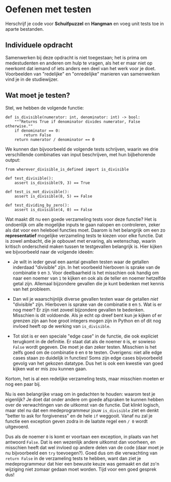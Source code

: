 # Oefenen met testen

Herschrijf je code voor **Schuifpuzzel** en **Hangman** en voeg unit tests toe in aparte bestanden.

## Individuele opdracht

Samenwerken bij deze opdracht is niet toegestaan; het is prima om medestudenten en anderen om hulp te vragen, als het er maar niet op neerkomt dat iemand of iets anders een deel van het werk voor je doet. Voorbeelden van "redelijke" en "onredelijke" manieren van samenwerken vind je in de studiewijzer.

## Wat moet je testen?

Stel, we hebben de volgende functie:

    def is_divisible(numerator: int, denominator: int) -> bool:
        """Returns True if denominator divides numerator, False otherwise.""
        if denominator == 0:
            return False
        return numerator / denominator == 0

We kunnen dan bijvoorbeeld de volgende tests schrijven, waarin we drie verschillende combinaties van input beschrijven, met hun bijbehorende output:

    from wherever_divisible_is_defined import is_divisible

    def test_divisible():
        assert is_divisible(9, 3) == True

    def test_is_not_divisible():
        assert is_divisible(8, 5) == False

    def test_dividing_by_zero():
        assert is_divisible(4, 0) == False

Wat maakt dit nu een goede verzameling tests voor deze functie? Het is ondoenlijk om alle mogelijke inputs te gaan nalopen en controleren, zeker als dat voor een heleboel functies moet. Daarom is het belangrijk om een zo **representatief** mogelijke verzameling tests te kiezen voor elke functie. Dat is zowel ambacht, die je opbouwt met ervaring, als wetenschap, waarin kritisch onderscheid maken tussen te testgevallen belangrijk is. Hier kijken we bijvoorbeeld naar de volgende ideeën:

- Je wilt in ieder geval een aantal gevallen testen waar de getallen inderdaad "divisible" zijn. In het voorbeeld hierboven is sprake van de combinatie `9` en `3`. Voor deelbaarheid is het misschien ook handig om naar een noemer van `1` te kijken en ook als de teller en noemer hetzelfde getal zijn. Allemaal bijzondere gevallen die je kunt bedenken met kennis van het probleem.

- Dan wil je waarschijnlijk diverse gevallen testen waar de getallen *niet* "divisible" zijn. Hierboven is sprake van de combinatie `8` en `5`. Wat is er nog meer? Er zijn niet zoveel bijzondere gevallen te bedenken. Misschien is dit voldoende. Als je echt op dreef bent kun je kijken of er grenzen zijn aan hoe groot integers mogen zijn in Python en of dit nog invloed heeft op de werking van `is_divisible`.

- Tot slot is er een speciale "edge case" in de functie, die ook expliciet terugkomt in de definitie. Er staat dat als de noemer `0` is, er sowieso `False` wordt gegeven. Die moet je dan zeker testen. Misschien is het zelfs goed om de combinatie `0` en `0` te testen. Overigens: niet alle edge cases staan zo duidelijk in functies! Soms zijn edge cases bijvoorbeeld gevolg van het gekozen datatype. Dus het is ook een kwestie van goed kijken wat er mis zou kunnen gaan.

Kortom, het is al een redelijke verzameling tests, maar misschien moeten er nog een paar bij.

Nu is een belangrijke vraag om in gedachten te houden: waarom test je eigenlijk? Je doet dat onder andere om goede afspraken te kunnen hebben over de verwachtingen van de uitkomst van de functie. Dat klinkt logisch, maar stel nu dat een medeprogrammeur jouw `is_divisible` ziet en denkt "better to ask for forgiveness" en de hele `if` weggooit. Vanaf nu zal je functie een exception geven zodra in de laatste regel een `/ 0` wordt uitgevoerd.

Dus als de noemer `0` is komt er voortaan een exception, in plaats van het antwoord `False`. Dat is een wezenlijk andere uitkomst dan voorheen, en misschien heeft dat wel invloed op andere delen van de code (daar moet je nu bijvoorbeeld een `try` toevoegen?). Goed dus om die verwachting van `return False` in de verzameling tests te hebben, want dan ziet je medeprogrammeur dat hier een bewuste keuze was gemaakt en dat zo'n wijziging niet zomaar gedaan moet worden. Tijd voor een goed gesprek dus!




<!--
As you are about to find out, testing code with side effects is quite a bit more difficult and messy than the above. This is why it is good practice to separate things like prompts for input and prints for output to small separate functions. That way you can more easily test all your other code using short and simple tests like the above.

That said, you cannot always avoid IO (input-output). Below you will find how you can still test your functions even if they do contain IO side effects.
 -->

<!--### Testing with print statements (stdout)

What if a function is built around side effects? For instance, a function that prints output instead of returning a value. Something like the following:

    def is_divisible(numerator: int, denumerator: int) -> bool:
        """Tells the user whether denumerator divides the numerator.""
        if denumerator == 0 or int / denumerator != 0:
            print(f"{denumerator} does not divide {numerator}!")
        else:
            print(f"{denumerator} divides {numerator}!")

In this case we need our testing code to be able read from stdout. That is the output stream that Python's `print()` dumps its output to. `mypy` manages this with a special fixture called `capsys`. You can find the official docs [here](https://docs.pytest.org/en/7.1.x/how-to/capture-stdout-stderr.html#accessing-captured-output-from-a-test-function). This is how you could use `capsys` to test the function `is_divisible` above:

    def test_myoutput(capsys):
        # execute the function is_divisible
        is_divisible(9, 3)

        # have capsys read from stdout (and stderr)
        captured = capsys.readouterr()

        # assert that exactly "9 divides 3!\n" was printed
        assert captured.out == "9 divides 3!\n"

> Note that you do not have to check for exact output. Python comes with a bunch of useful string functions that allow for rough comparisons. For instance, maybe you are satisfied with just the word "divides" being printed. You could test for this with `assert "divides" in captured.out`. Or perhaps you do not want to check with capitalization like so: `assert captured.out.lower() == "9 divides 3!\n"`. Or maybe it is fine that a newline is omitted? `assert captured.out.strip() == "9 divides 3!"`


### Testing with user input (stdin)

In Python you can prompt a user for input with the function `input`. This function will wait until the user has typed something and hit Enter. Underneath the hood `input` reads its input from another stream called `stdin`. `input` waits until it can read anything from `stdin`.

This waiting behavior of `input` is almost always unwanted in an automated testing environment. After all nobody wants their tests to hang indefinitely. That is why the creators of `pytest` disable the `input` function by default. This is what you'll see if you run tests while the code contains a call to `input`:

    $ echo "input()" >> foo.py
    $ echo "def test_foo():\n    import foo" >> "test_foo.py"
    $ pytest
    ...
    OSError: pytest: reading from stdin while output is captured!  Consider using `-s`.
    ...

But what if we do want to test code with a call to input? Perhaps the following function:

    def get_positive_number():
        number = -1
        while number < 0:
            number = int(input("Enter a positive number: "))
        return number

If we want to test this function, we are going to have to mock `stdin`. In other words, change `stdin` to something else that closely resembles the `stdin` and does what we want it to do for the tests. Mocking is a common practice in software testing, especially in larger projects with various components. For instance, if our program works with a live database, we probably want to create a mock database that contains just the items we want for our tests.

Mocking or otherwise changing code while the code is running is called [monkey patching](https://en.wikipedia.org/wiki/Monkey_patch). `pytest` provides a `monkeypatch` fixture for this that we can use like so:

    from wherever_get_positive_number_is_defined import get_positive_number
    import io

    def test_get_positive_number(monkeypatch):
        # Mock stdin with another file-like object containing just the string 10
        mock_stdin = io.StringIO("10")

        # Monkey patch sys.stdin (stdin) to our new mock_stdin
        monkeypatch.setattr("sys.stdin", mock_stdin)

        # Test whether get_positive_number reads our input correctly
        assert get_positive_number() == 10

> For the technically curious, `sys.stdin` is how you would access `stdin` in Python. Do not forget to `import sys` first. `io` is a Python module for dealing with input-output streams. You can find the docs [here](https://docs.python.org/3/library/io.html).

-->
